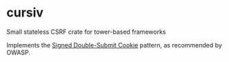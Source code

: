 # cursiv

Small stateless CSRF crate for tower-based frameworks

Implements the [Signed Double-Submit Cookie](https://cheatsheetseries.owasp.org/cheatsheets/Cross-Site_Request_Forgery_Prevention_Cheat_Sheet.html#signed-double-submit-cookie-recommended) pattern, as recommended by OWASP.
